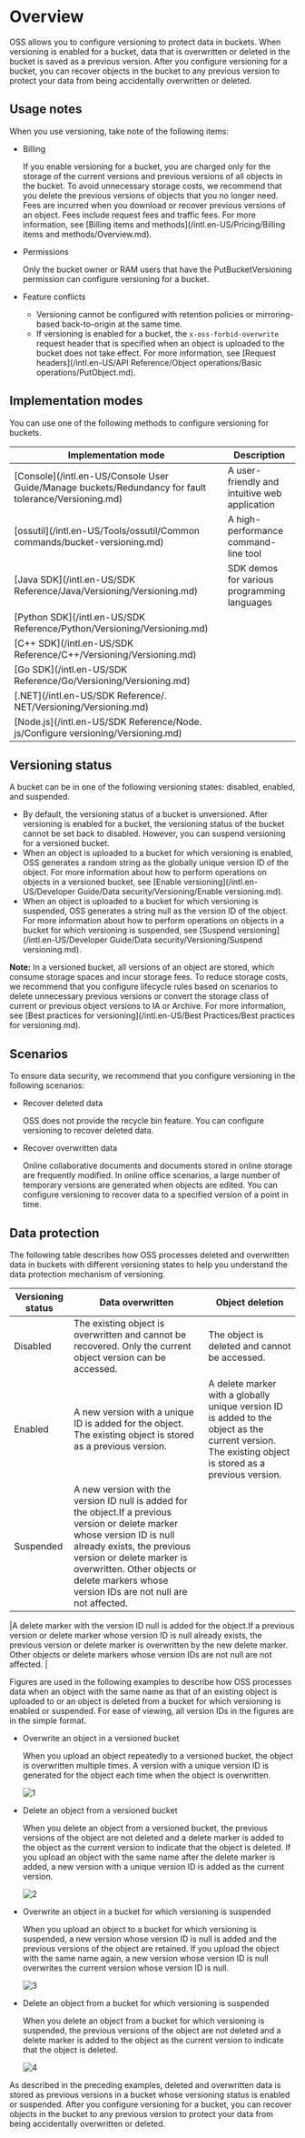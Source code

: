 # Overview

OSS allows you to configure versioning to protect data in buckets. When versioning is enabled for a bucket, data that is overwritten or deleted in the bucket is saved as a previous version. After you configure versioning for a bucket, you can recover objects in the bucket to any previous version to protect your data from being accidentally overwritten or deleted.

## Usage notes

When you use versioning, take note of the following items:

-   Billing

    If you enable versioning for a bucket, you are charged only for the storage of the current versions and previous versions of all objects in the bucket. To avoid unnecessary storage costs, we recommend that you delete the previous versions of objects that you no longer need. Fees are incurred when you download or recover previous versions of an object. Fees include request fees and traffic fees. For more information, see [Billing items and methods](/intl.en-US/Pricing/Billing items and methods/Overview.md).

-   Permissions

    Only the bucket owner or RAM users that have the PutBucketVersioning permission can configure versioning for a bucket.

-   Feature conflicts
    -   Versioning cannot be configured with retention policies or mirroring-based back-to-origin at the same time.
    -   If versioning is enabled for a bucket, the `x-oss-forbid-overwrite` request header that is specified when an object is uploaded to the bucket does not take effect. For more information, see [Request headers](/intl.en-US/API Reference/Object operations/Basic operations/PutObject.md).

## Implementation modes

You can use one of the following methods to configure versioning for buckets.

|Implementation mode|Description|
|-------------------|-----------|
|[Console](/intl.en-US/Console User Guide/Manage buckets/Redundancy for fault tolerance/Versioning.md)|A user-friendly and intuitive web application|
|[ossutil](/intl.en-US/Tools/ossutil/Common commands/bucket-versioning.md)|A high-performance command-line tool|
|[Java SDK](/intl.en-US/SDK Reference/Java/Versioning/Versioning.md)|SDK demos for various programming languages|
|[Python SDK](/intl.en-US/SDK Reference/Python/Versioning/Versioning.md)|
|[C++ SDK](/intl.en-US/SDK Reference/C++/Versioning/Versioning.md)|
|[Go SDK](/intl.en-US/SDK Reference/Go/Versioning/Versioning.md)|
|[.NET](/intl.en-US/SDK Reference/. NET/Versioning/Versioning.md)|
|[Node.js](/intl.en-US/SDK Reference/Node. js/Configure versioning/Versioning.md)|

## Versioning status

A bucket can be in one of the following versioning states: disabled, enabled, and suspended.

-   By default, the versioning status of a bucket is unversioned. After versioning is enabled for a bucket, the versioning status of the bucket cannot be set back to disabled. However, you can suspend versioning for a versioned bucket.
-   When an object is uploaded to a bucket for which versioning is enabled, OSS generates a random string as the globally unique version ID of the object. For more information about how to perform operations on objects in a versioned bucket, see [Enable versioning](/intl.en-US/Developer Guide/Data security/Versioning/Enable versioning.md).
-   When an object is uploaded to a bucket for which versioning is suspended, OSS generates a string null as the version ID of the object. For more information about how to perform operations on objects in a bucket for which versioning is suspended, see [Suspend versioning](/intl.en-US/Developer Guide/Data security/Versioning/Suspend versioning.md).

**Note:** In a versioned bucket, all versions of an object are stored, which consume storage spaces and incur storage fees. To reduce storage costs, we recommend that you configure lifecycle rules based on scenarios to delete unnecessary previous versions or convert the storage class of current or previous object versions to IA or Archive. For more information, see [Best practices for versioning](/intl.en-US/Best Practices/Best practices for versioning.md).

## Scenarios

To ensure data security, we recommend that you configure versioning in the following scenarios:

-   Recover deleted data

    OSS does not provide the recycle bin feature. You can configure versioning to recover deleted data.

-   Recover overwritten data

    Online collaborative documents and documents stored in online storage are frequently modified. In online office scenarios, a large number of temporary versions are generated when objects are edited. You can configure versioning to recover data to a specified version of a point in time.


## Data protection

The following table describes how OSS processes deleted and overwritten data in buckets with different versioning states to help you understand the data protection mechanism of versioning.

|Versioning status|Data overwritten|Object deletion|
|-----------------|----------------|---------------|
|Disabled|The existing object is overwritten and cannot be recovered. Only the current object version can be accessed.|The object is deleted and cannot be accessed.|
|Enabled|A new version with a unique ID is added for the object. The existing object is stored as a previous version.|A delete marker with a globally unique version ID is added to the object as the current version. The existing object is stored as a previous version.|
|Suspended|A new version with the version ID null is added for the object.If a previous version or delete marker whose version ID is null already exists, the previous version or delete marker is overwritten. Other objects or delete markers whose version IDs are not null are not affected.

|A delete marker with the version ID null is added for the object.If a previous version or delete marker whose version ID is null already exists, the previous version or delete marker is overwritten by the new delete marker. Other objects or delete markers whose version IDs are not null are not affected. |

Figures are used in the following examples to describe how OSS processes data when an object with the same name as that of an existing object is uploaded to or an object is deleted from a bucket for which versioning is enabled or suspended. For ease of viewing, all version IDs in the figures are in the simple format.

-   Overwrite an object in a versioned bucket

    When you upload an object repeatedly to a versioned bucket, the object is overwritten multiple times. A version with a unique version ID is generated for the object each time when the object is overwritten.

    ![1](https://static-aliyun-doc.oss-accelerate.aliyuncs.com/assets/img/en-US/4944169951/p143835.png)

-   Delete an object from a versioned bucket

    When you delete an object from a versioned bucket, the previous versions of the object are not deleted and a delete marker is added to the object as the current version to indicate that the object is deleted. If you upload an object with the same name after the delete marker is added, a new version with a unique version ID is added as the current version.

    ![2](https://static-aliyun-doc.oss-accelerate.aliyuncs.com/assets/img/en-US/4944169951/p143867.png)

-   Overwrite an object in a bucket for which versioning is suspended

    When you upload an object to a bucket for which versioning is suspended, a new version whose version ID is null is added and the previous versions of the object are retained. If you upload the object with the same name again, a new version whose version ID is null overwrites the current version whose version ID is null.

    ![3](https://static-aliyun-doc.oss-accelerate.aliyuncs.com/assets/img/en-US/5944169951/p143879.png)

-   Delete an object from a bucket for which versioning is suspended

    When you delete an object from a bucket for which versioning is suspended, the previous versions of the object are not deleted and a delete marker is added to the object as the current version to indicate that the object is deleted.

    ![4](https://static-aliyun-doc.oss-accelerate.aliyuncs.com/assets/img/en-US/5944169951/p143882.png)


As described in the preceding examples, deleted and overwritten data is stored as previous versions in a bucket whose versioning status is enabled or suspended. After you configure versioning for a bucket, you can recover objects in the bucket to any previous version to protect your data from being accidentally overwritten or deleted.

